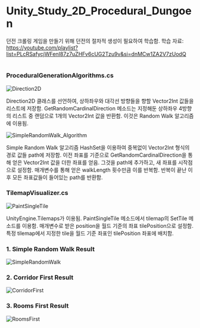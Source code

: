 # Unity_Study_2D_Procedural_Dungoen

던전 크롤링 게임을 만들기 위해 던전의 절차적 생성이 필요하여 학습함.
학습 자료: https://youtube.com/playlist?list=PLcRSafycjWFenI87z7uZHFv6cUG2Tzu9v&si=dnMCw1ZA2V7zUodQ

#
### ProceduralGenerationAlgorithms.cs
![Direction2D](https://github.com/bluearrow1029/Unity_Study_2D_Procedural_Dungoen/assets/47950172/2f922656-1275-4b00-9260-fab0d8699753)

Direction2D 클래스를 선언하여, 상하좌우와 대각선 방향들을 향할 Vector2Int 값들을 리스트에 저장함.
GetRandomCardinalDirection 메소드는 지정해둔 상하좌우 4방향의 리스트 중 랜덤으로 1개의 Vector2Int 값을 반환함. 이것은 Random Walk 알고리즘에 이용됨.


![SimpleRandomWalk_Algorithm](https://github.com/bluearrow1029/Unity_Study_2D_Procedural_Dungoen/assets/47950172/b69d90c7-e967-487c-b1d8-0de037175798)

Simple Random Walk 알고리즘
HashSet을 이용하여 중복없이 Vector2Int 형식의 경로 값들 path에 저장함.
이전 좌표를 기준으로 GetRandomCardinalDirection을 통해 얻은 Vector2Int 값을 더한 좌표를 얻음.
그것을 path에 추가하고, 새 좌표를 시작점으로 설정함.
매개변수를 통해 얻은 walkLength 횟수만큼 이를 반복함.
반복이 끝난 이후 모든 좌표값들이 들어있는 path를 반환함.


### TilemapVisualizer.cs
![PaintSingleTile](https://github.com/bluearrow1029/Unity_Study_2D_Procedural_Dungoen/assets/47950172/2ffba9f4-a7a1-4dc7-b99f-bcd1008f6920)

UnityEngine.Tilemaps가 이용됨.
PaintSingleTile 메소드에서 tilemap의 SetTile 메소드를 이용함.
매개변수로 받은 position을 월드 기준의 좌표 tilePosition으로 설정함.
특정 tilemap에서 지정한 tile을 월드 기준 좌표인 tilePosition 좌표에 배치함.


### 1. Simple Random Walk Result
![SimpleRandomWalk](https://github.com/bluearrow1029/Unity_Study_2D_Procedural_Dungoen/assets/47950172/96935aeb-bef1-43c7-8ea3-b8eb70f0b303)

### 2. Corridor First Result
![CorridorFirst](https://github.com/bluearrow1029/Unity_Study_2D_Procedural_Dungoen/assets/47950172/2674ad1b-6eee-4560-b3e4-7c502dac78f5)

### 3. Rooms First Result
![RoomsFirst](https://github.com/bluearrow1029/Unity_Study_2D_Procedural_Dungoen/assets/47950172/060dd119-eeeb-452a-b950-ea6ddc3da8c9)
